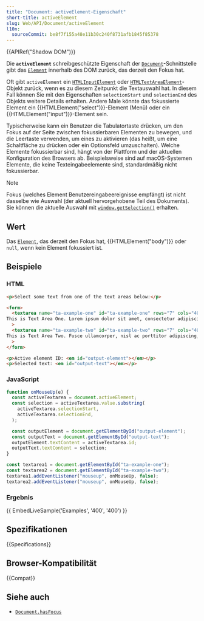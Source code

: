 ```yaml
---
title: "Document: activeElement-Eigenschaft"
short-title: activeElement
slug: Web/API/Document/activeElement
l10n:
  sourceCommit: be8f7f155a48e11b30c240f8731afb1845f85378
---
```


{{APIRef("Shadow DOM")}}

Die **`activeElement`** schreibgeschützte Eigenschaft
der [`Document`](/de/docs/Web/API/Document)-Schnittstelle gibt das [`Element`](/de/docs/Web/API/Element) innerhalb des DOM zurück, das derzeit den Fokus hat.

Oft gibt `activeElement` ein [`HTMLInputElement`](/de/docs/Web/API/HTMLInputElement) oder
[`HTMLTextAreaElement`](/de/docs/Web/API/HTMLTextAreaElement)-Objekt zurück, wenn es zu diesem Zeitpunkt die Textauswahl hat. In diesem Fall können Sie mit den Eigenschaften `selectionStart` und `selectionEnd` des Objekts weitere Details erhalten.
Andere Male könnte das fokussierte Element ein {{HTMLElement("select")}}-Element (Menü) oder
ein {{HTMLElement("input")}}-Element sein.

Typischerweise kann ein Benutzer die Tabulatortaste drücken, um den Fokus auf der Seite zwischen
fokussierbaren Elementen zu bewegen, und die Leertaste verwenden, um eines zu aktivieren (das heißt, um eine Schaltfläche zu drücken oder ein Optionsfeld umzuschalten). Welche Elemente fokussierbar sind, hängt von der Plattform
und der aktuellen Konfiguration des Browsers ab. Beispielsweise sind auf macOS-Systemen Elemente, die keine Texteingabeelemente sind, standardmäßig nicht fokussierbar.

> [!NOTE]
> Fokus (welches Element Benutzereingabeereignisse empfängt) ist nicht dasselbe wie Auswahl (der aktuell hervorgehobene Teil des Dokuments). Sie können die aktuelle Auswahl mit [`window.getSelection()`](/de/docs/Web/API/Window/getSelection) erhalten.

## Wert

Das [`Element`](/de/docs/Web/API/Element), das derzeit den Fokus hat, {{HTMLElement("body")}} oder
`null`, wenn kein Element fokussiert ist.

## Beispiele

### HTML

```html
<p>Select some text from one of the text areas below:</p>

<form>
  <textarea name="ta-example-one" id="ta-example-one" rows="7" cols="40">
This is Text Area One. Lorem ipsum dolor sit amet, consectetur adipiscing elit. Donec tincidunt, lorem a porttitor molestie, odio nibh iaculis libero, et accumsan nunc orci eu dui.</textarea
  >
  <textarea name="ta-example-two" id="ta-example-two" rows="7" cols="40">
This is Text Area Two. Fusce ullamcorper, nisl ac porttitor adipiscing, urna orci egestas libero, ut accumsan orci lacus laoreet diam. Morbi sed euismod diam.</textarea
  >
</form>

<p>Active element ID: <em id="output-element"></em></p>
<p>Selected text: <em id="output-text"></em></p>
```

### JavaScript

```js
function onMouseUp(e) {
  const activeTextarea = document.activeElement;
  const selection = activeTextarea.value.substring(
    activeTextarea.selectionStart,
    activeTextarea.selectionEnd,
  );

  const outputElement = document.getElementById("output-element");
  const outputText = document.getElementById("output-text");
  outputElement.textContent = activeTextarea.id;
  outputText.textContent = selection;
}

const textarea1 = document.getElementById("ta-example-one");
const textarea2 = document.getElementById("ta-example-two");
textarea1.addEventListener("mouseup", onMouseUp, false);
textarea2.addEventListener("mouseup", onMouseUp, false);
```

### Ergebnis

{{ EmbedLiveSample('Examples', '400', '400') }}

## Spezifikationen

{{Specifications}}

## Browser-Kompatibilität

{{Compat}}

## Siehe auch

- [`Document.hasFocus`](/de/docs/Web/API/Document/hasFocus)
